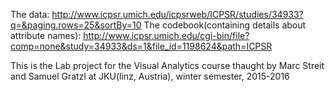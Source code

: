 

The data: http://www.icpsr.umich.edu/icpsrweb/ICPSR/studies/34933?q=&paging.rows=25&sortBy=10
The codebook(containing details about attribute names): http://www.icpsr.umich.edu/cgi-bin/file?comp=none&study=34933&ds=1&file_id=1198624&path=ICPSR

This is the Lab project for the Visual Analytics course thaught by Marc Streit and Samuel Gratzl at JKU(linz, Austria), winter semester, 2015-2016